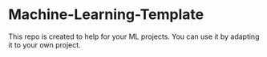 # Machine-Learning-Template
This repo is created to help for your ML projects. You can use it by adapting it to your own project.

